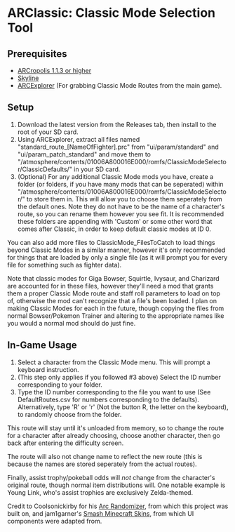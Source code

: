# ARClassic: Classic Mode Selection Tool
## Prerequisites
- [ARCropolis 1.1.3 or higher](https://github.com/Raytwo/ARCropolis/releases/latest)
- [Skyline](https://github.com/skyline-dev/skyline/releases/tag/beta)
- [ARCExplorer](https://github.com/ScanMountGoat/ArcExplorer) (For grabbing Classic Mode Routes from the main game).


## Setup
1. Download the latest version from the Releases tab, then install to the root of your SD card.
2. Using ARCExplorer, extract all files named "standard_route_[NameOfFighter].prc" from "ui/param/standard" and "ui/param_patch_standard" and move them to "/atmosphere/contents/01006A800016E000/romfs/ClassicModeSelector/ClassicDefaults/" in your SD card.
3. (Optional) For any additional Classic Mode mods you have, create a folder (or folders, if you have many mods that can be seperated) within "/atmosphere/contents/01006A800016E000/romfs/ClassicModeSelector/" to store them in. This will allow you to choose them seperately from the default ones. Note they do not have to be the name of a character's route, so you can rename them however you see fit. It is recommended these folders are appending with 'Custom' or some other word that comes after Classic, in order to keep default classic modes at ID 0.

You can also add more files to ClassicMode_FilesToCatch to load things beyond Classic Modes in a similar manner, however it's only recommended for things that are loaded by only a single file (as it will prompt you for every file for something such as fighter data).

Note that classic modes for Giga Bowser, Squirtle, Ivysaur, and Charizard are accounted for in these files, however they'll need a mod that grants them a proper Classic Mode route and staff roll parameters to load on top of, otherwise the mod can't recognize that a file's been loaded. I plan on making Classic Modes for each in the future, though copying the files from normal Bowser/Pokemon Trainer and altering to the appropriate names like you would a normal mod should do just fine.

## In-Game Usage
1. Select a character from the Classic Mode menu. This will prompt a keyboard instruction.
2. (This step only applies if you followed #3 above) Select the ID number corresponding to your folder.
3. Type the ID number corresponding to the file you want to use (See DefaultRoutes.csv for numbers corresponding to the defaults). Alternatively, type 'R' or 'r' (Not the button R, the letter on the keyboard), to randomly choose from the folder.

This route will stay until it's unloaded from memory, so to change the route for a character after already choosing, choose another character, then go back after entering the difficulty screen.

The route will also not change name to reflect the new route (this is because the names are stored seperately from the actual routes).

Finally, assist trophy/pokeball odds will *not* change from the character's original route, though normal item distributions will. One notable example is Young Link, who's assist trophies are exclusively Zelda-themed.

Credit to Coolsonickirby for his [Arc Randomizer](https://github.com/Coolsonickirby/arc-randomizer), from which this project was built on, and jam1garner's [Smash Minecraft Skins](https://github.com/jam1garner/smash-minecraft-skins), from which UI components were adapted from.
